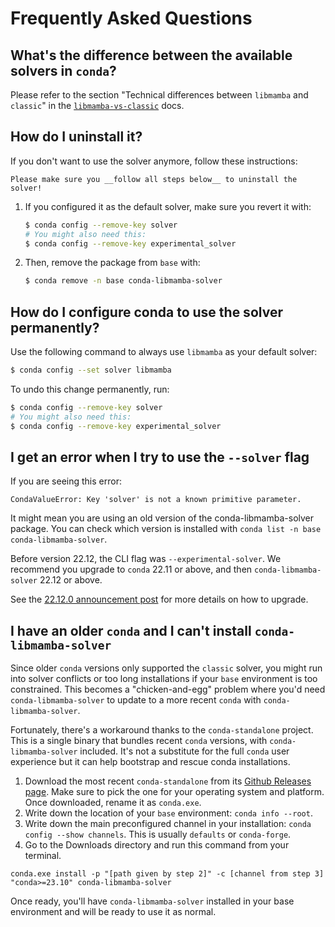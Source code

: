 # Frequently Asked Questions

## What's the difference between the available solvers in `conda`?

Please refer to the section "Technical differences between `libmamba` and `classic`" in
the [`libmamba-vs-classic`](./libmamba-vs-classic.md#technical-differences-between-libmamba-and-classic) docs.

## How do I uninstall it?

If you don't want to use the solver anymore, follow these instructions:

```{warning}
Please make sure you __follow all steps below__ to uninstall the solver!
```

1. If you configured it as the default solver, make sure you revert it with:

    ```bash
    $ conda config --remove-key solver
    # You might also need this:
    $ conda config --remove-key experimental_solver
    ```

2. Then, remove the package from `base` with:

    ```bash
    $ conda remove -n base conda-libmamba-solver
    ```

## How do I configure conda to use the solver permanently?

Use the following command to always use `libmamba` as your default solver:

```bash
$ conda config --set solver libmamba
```

To undo this change permanently, run:

```bash
$ conda config --remove-key solver
# You might also need this:
$ conda config --remove-key experimental_solver
```

## I get an error when I try to use the `--solver` flag

If you are seeing this error:

```
CondaValueError: Key 'solver' is not a known primitive parameter.
```

It might mean you are using an old version of the conda-libmamba-solver package.
You can check which version is installed with `conda list -n base conda-libmamba-solver`.

Before version 22.12, the CLI flag was `--experimental-solver`.
We recommend you upgrade to `conda` 22.11 or above, and then `conda-libmamba-solver` 22.12 or above.

See the [22.12.0 announcement post](https://github.com/conda/conda-libmamba-solver/releases/tag/22.12.0) for more details on how to upgrade.

## I have an older `conda` and I can't install `conda-libmamba-solver`

Since older `conda` versions only supported the `classic` solver, you might run into solver conflicts or too long installations if your `base` environment is too constrained. This becomes a "chicken-and-egg" problem where you'd need `conda-libmamba-solver` to update to a more recent `conda` with `conda-libmamba-solver`.

Fortunately, there's a workaround thanks to the `conda-standalone` project. This is a single binary that bundles recent `conda` versions, with `conda-libmamba-solver` included. It's not a substitute for the full `conda` user experience but it can help bootstrap and rescue conda installations.

1. Download the most recent `conda-standalone` from its [Github Releases page](https://github.com/conda/conda-standalone/releases/latest). Make sure to pick the one for your operating system and platform. Once downloaded, rename it as `conda.exe`.
2. Write down the location of your `base` environment: `conda info --root`.
3. Write down the main preconfigured channel in your installation: `conda config --show channels`. This is usually `defaults` or `conda-forge`.
4. Go to the Downloads directory and run this command from your terminal.

```console
conda.exe install -p "[path given by step 2]" -c [channel from step 3] "conda>=23.10" conda-libmamba-solver
```

Once ready, you'll have `conda-libmamba-solver` installed in your base environment and will be ready to use it as normal.

